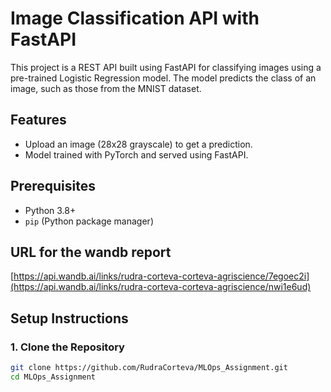 # Image Classification API with FastAPI

This project is a REST API built using FastAPI for classifying images using a pre-trained Logistic Regression model. The model predicts the class of an image, such as those from the MNIST dataset.

## Features
- Upload an image (28x28 grayscale) to get a prediction.
- Model trained with PyTorch and served using FastAPI.

## Prerequisites
- Python 3.8+
- `pip` (Python package manager)

## URL for the wandb report
[https://api.wandb.ai/links/rudra-corteva-corteva-agriscience/7egoec2i](https://api.wandb.ai/links/rudra-corteva-corteva-agriscience/nwi1e6ud)

## Setup Instructions

### 1. Clone the Repository
```bash
git clone https://github.com/RudraCorteva/MLOps_Assignment.git
cd MLOps_Assignment

